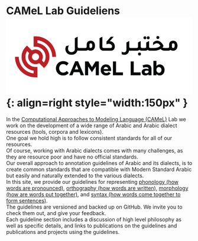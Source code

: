 # CAMeL Lab Guideliens  ![camel-lab](img/camel_lab.png){: align=right style="width:150px" } 

In the [Computational Approaches to Modeling Language (CAMeL)](http://www.camel-lab.com) Lab we work on the
development of a wide range of Arabic and Arabic dialect resources (tools,
corpora and lexicons).<br> 
One goal we hold high is to follow consistent standards
for all of our resources.<br>
Of course, working with Arabic dialects comes with
many challenges, as they are resource poor and have no official standards.<br>
Our overall approach to annotation guidelines of Arabic and its dialects, is to
create common standards that are compatible with Modern Standard Arabic but
easily and naturally extended to the various dialects.<br>
In this site, we provide our guidelines for representing [phonology (how words are pronounced)](phonology.md),
[orthography (how words are written)](orthography.md), [morphology (how are words put together)](morphology.md),
and [syntax (how words come together to form sentences)](syntax.md).<br>
The guidelines are versioned and backed up on GitHub. We invite you to check them out, and give
your feedback.<br>
Each guideline section includes a discussion of high level philosophy as well as specific details, and links to publications on the
guidelines and publications and projects using the guidelines.


